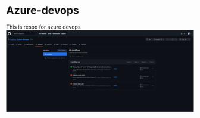 # Azure-devops
This is respo for azure devops
![Alt text](Pass_Gihub_Action.PNG?raw=true "Optional Title")
